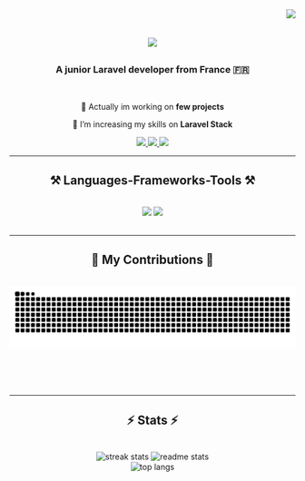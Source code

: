 <img align="right" src="https://visitor-badge.laobi.icu/badge?page_id=llayz46.llayz46" />

<h1 align="center">
    <img src="https://readme-typing-svg.herokuapp.com/?font=Righteous&size=35&center=true&vCenter=true&width=500&height=70&duration=4000&lines=Welcome!+👋;+on+my+GitHub!;" />
</h1>

<h3 align="center">A junior Laravel developer from France 🇫🇷</h3>

<br/>

<div align="center">
 
 🔭 Actually im working on **few projects**
 
 🌱 I’m increasing my skills on **Laravel Stack**

 </div>
 
<div align="center"> 
  <a href="mailto:louismaz46@gmail.com">
    <img src="https://img.shields.io/badge/Gmail-333333?style=for-the-badge&logo=gmail&logoColor=red" />
  </a>
  <a href="https://www.linkedin.com/in/louis-mazeau-69475b270/" target="_blank">
    <img src="https://img.shields.io/badge/LinkedIn-0077B5?style=for-the-badge&logo=linkedin&logoColor=white" target="_blank" />
  </a>
  <a href="https://llayz.fr" target="_blank">
     <img src="https://img.shields.io/badge/Portfolio-FF5722?style=for-the-badge&logo=todoist&logoColor=white" target="_blank" /> <!-- sqlite, safari, google-chrome are other good icon options -->
  </a>
</div>

 <hr/>
 
<h2 align="center">⚒️ Languages-Frameworks-Tools ⚒️</h2>
<br/>
<div align="center">
    <img src="https://skillicons.dev/icons?i=bootstrap,tailwind,html,css,sass,github,git,figma,laravel,livewire" />
    <img src="https://skillicons.dev/icons?i=javascript,typescript,php,mongodb,mysql," /><br>
</div>

<br/>
<hr/>

<div align="center">
  <h2>🐍 My Contributions 🐍</h2>
  <br>
  <img alt="snake eating my contributions" src="https://raw.githubusercontent.com/llayz46/llayz46/output/github-contribution-grid-snake.svg" />
  
  <br/><br/><br/>
</div>

<hr/>

<h2 align="center">⚡ Stats ⚡</h2>
<br>
<div align=center>
  <img width=390 src="https://github-readme-streak-stats-salesp07.vercel.app?user=llayz46&theme=dracula" alt="streak stats"/>
  <img width=390 src="https://github-readme-stats.vercel.app/api?username=llayz46&show_icons=true&theme=dracula&rank_icon=github" alt="readme stats" />
  <br/>
  <img width=325 align="center" src="https://github-readme-stats.vercel.app/api/top-langs/?username=llayz46&layout=compact&hide=HTML&langs_count=6&theme=dracula" alt="top langs" />
</div>

<br/><br/>
